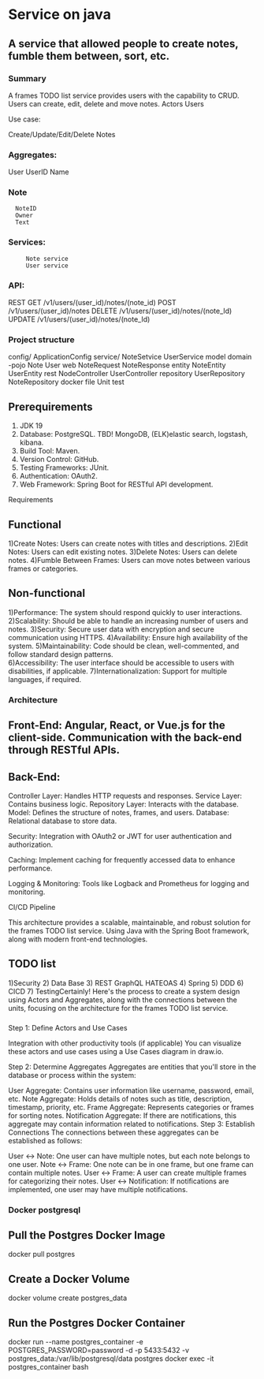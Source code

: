 # Service on java
## A service that allowed people to create notes, fumble them between, sort, etc.
### Summary
A frames TODO list service provides users with the capability to CRUD. Users can create, edit, delete and move notes.
Actors
Users

Use case:
 
   Create/Update/Edit/Delete Notes

### Aggregates: 
   User
      UserID 
      Name
            
###   Note
      NoteID
      Owner
      Text

 ###  Services:
         Note service
         User service
###   API:
   REST
      GET /v1/users/(user_id)/notes/(note_id)
      POST /v1/users/(user_id)/notes
      DELETE /v1/users/(user_id)/notes/(note_Id)
      UPDATE /v1/users/(user_id)/notes/(note_Id)
         
### Project structure

config/
   ApplicationConfig
service/
   NoteSetvice
   UserService
model
   domain -pojo
      Note
      User
   web
      NoteRequest
      NoteResponse
   entity
      NoteEntity
      UserEntity
rest
   NodeController
   UserController
repository
   UserRepository
   NoteRepository
docker file
Unit test

## Prerequirements
1) JDK 19
2) Database: PostgreSQL. TBD! MongoDB, (ELK)elastic search, logstash, kibana.
3) Build Tool: Maven.  
4) Version Control: GitHub.
5) Testing Frameworks: JUnit.
6) Authentication: OAuth2.
7) Web Framework: Spring Boot for RESTful API development.

Requirements
## Functional 
   1)Create Notes: Users can create notes with titles and descriptions.
   2)Edit Notes: Users can edit existing notes.
   3)Delete Notes: Users can delete notes.
   4)Fumble Between Frames: Users can move notes between various frames or categories.
 ## Non-functional
   1)Performance: The system should respond quickly to user interactions.
   2)Scalability: Should be able to handle an increasing number of users and notes.
   3)Security: Secure user data with encryption and secure communication using HTTPS.
   4)Availability: Ensure high availability of the system.
   5)Maintainability: Code should be clean, well-commented, and follow standard design patterns.   
   6)Accessibility: The user interface should be accessible to users with disabilities, if applicable.
   7)Internationalization: Support for multiple languages, if required.

 ###  Architecture
## Front-End: Angular, React, or Vue.js for the client-side. Communication with the back-end through RESTful APIs.

## Back-End:

Controller Layer: Handles HTTP requests and responses.
Service Layer: Contains business logic.
Repository Layer: Interacts with the database.
Model: Defines the structure of notes, frames, and users.
Database: Relational database to store data.

Security: Integration with OAuth2 or JWT for user authentication and authorization.

Caching: Implement caching for frequently accessed data to enhance performance.

Logging & Monitoring: Tools like Logback and Prometheus for logging and monitoring.

CI/CD Pipeline

This architecture provides a scalable, maintainable, and robust solution for the frames TODO list service. Using Java with the Spring Boot framework, along with modern front-end technologies.
## TODO list
 1)Security
2) Data Base
3) REST GraphQL HATEOAS
4) Spring
5) DDD
6) CICD
7) TestingCertainly! Here's the process to create a system design using Actors and Aggregates, along with the connections between the units, focusing on the architecture for the frames TODO list service.
###
Step 1: Define Actors and Use Cases

Integration with other productivity tools (if applicable)
You can visualize these actors and use cases using a Use Cases diagram in draw.io.

Step 2: Determine Aggregates
Aggregates are entities that you'll store in the database or process within the system:

User Aggregate: Contains user information like username, password, email, etc.
Note Aggregate: Holds details of notes such as title, description, timestamp, priority, etc.
Frame Aggregate: Represents categories or frames for sorting notes.
Notification Aggregate: If there are notifications, this aggregate may contain information related to notifications.
Step 3: Establish Connections
The connections between these aggregates can be established as follows:

User <-> Note: One user can have multiple notes, but each note belongs to one user.
Note <-> Frame: One note can be in one frame, but one frame can contain multiple notes.
User <-> Frame: A user can create multiple frames for categorizing their notes.
User <-> Notification: If notifications are implemented, one user may have multiple notifications.


### Docker postgresql
## Pull the Postgres Docker Image
docker pull postgres
## Create a Docker Volume
docker volume create postgres_data
## Run the Postgres Docker Container

docker run --name postgres_container -e POSTGRES_PASSWORD=password -d -p 5433:5432 -v postgres_data:/var/lib/postgresql/data postgres
docker exec -it postgres_container bash